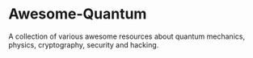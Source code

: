# Awesome-Quantum
A collection of various awesome resources about quantum mechanics, physics, cryptography, security and hacking.
